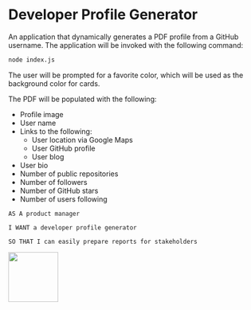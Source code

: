 # Developer Profile Generator

An application that dynamically generates a PDF profile from a GitHub username. The application will be invoked with the following command:

```sh
node index.js
```

The user will be prompted for a favorite color, which will be used as the background color for cards.

The PDF will be populated with the following:

* Profile image
* User name
* Links to the following:
  * User location via Google Maps
  * User GitHub profile
  * User blog
* User bio
* Number of public repositories
* Number of followers
* Number of GitHub stars
* Number of users following


```
AS A product manager

I WANT a developer profile generator

SO THAT I can easily prepare reports for stakeholders
```
<img src="Develop/Tedla-Betsuan.pdf" height="100px" width="100px">
